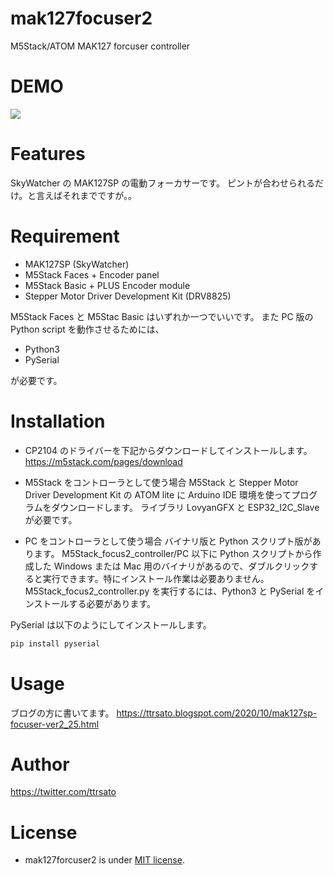 # mak127focuser2
M5Stack/ATOM MAK127 forcuser controller

# DEMO
 
[![](https://img.youtube.com/vi/nWg7AWjUTGg/0.jpg)](https://www.youtube.com/watch?v=nWg7AWjUTGg)

# Features

SkyWatcher の MAK127SP の電動フォーカサーです。
ピントが合わせられるだけ。と言えばそれまでですが。。
 
# Requirement

* MAK127SP (SkyWatcher)
* M5Stack Faces + Encoder panel
* M5Stack Basic + PLUS Encoder module
* Stepper Motor Driver Development Kit (DRV8825)

M5Stack Faces と M5Stac Basic はいずれか一つでいいです。
また PC 版の Python script を動作させるためには、
 
* Python3
* PySerial

が必要です。

# Installation

* CP2104 のドライバーを下記からダウンロードしてインストールします。
https://m5stack.com/pages/download

* M5Stack をコントローラとして使う場合
M5Stack と Stepper Motor Driver Development Kit の ATOM lite に Arduino IDE 環境を使ってプログラムをダウンロードします。
ライブラリ LovyanGFX と ESP32_I2C_Slave が必要です。

* PC をコントローラとして使う場合
バイナリ版と Python スクリプト版があります。 
M5Stack_focus2_controller/PC 以下に Python スクリプトから作成した Windows または Mac 用のバイナリがあるので、ダブルクリックすると実行できます。特にインストール作業は必要ありません。
M5Stack_focus2_controller.py を実行するには、Python3 と PySerial をインストールする必要があります。

PySerial は以下のようにしてインストールします。

```bash
pip install pyserial
```
 
# Usage

ブログの方に書いてます。
https://ttrsato.blogspot.com/2020/10/mak127sp-focuser-ver2_25.html
  
# Author
 
https://twitter.com/ttrsato
 
# License
 
* mak127forcuser2 is under [MIT license](https://en.wikipedia.org/wiki/MIT_License).


